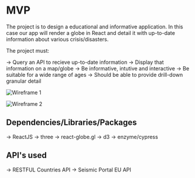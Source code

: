 # MVP

The project is to design a educational and informative application. In this case our app will render a globe in React and detail it with up-to-date information about various crisis/disasters.

The project must:

-> Query an API to recieve up-to-date information
-> Display that information on a map/globe
-> Be informative, intutive and interactive
-> Be suitable for a wide range of ages
-> Should be able to provide drill-down granular detail


![Wireframe 1](**)

![Wireframe 2](**)


## Dependencies/Libraries/Packages

-> ReactJS
-> three
-> react-globe.gl
-> d3
-> enzyme/cypress


## API's used

-> RESTFUL Countries API
-> Seismic Portal EU API